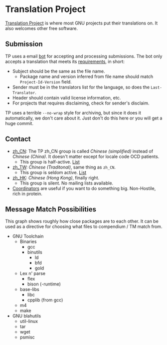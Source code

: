 Translation Project
===================

[Translation Project](https://translationproject.org) is where most GNU
projects put their translations on. It also welcomes other free software.

Submission
----------

TP uses a email [bot](mailto:robot@translationproject.org) for accepting
and processing submissions. The bot only accepts a translation that meets
its [requirements](https://translationproject.org/html/robot.html), in short:

- Subject should be the same as the file name.
  - Package name and version inferred from file name should match
    `Project-Id-Version` field.
- Sender must be in the translators list for the language, so does the
  `Last-Translator`.
- Header should contain valid license information, etc.
- For projects that requires disclaiming, check for sender's disclaim.

TP uses a terrible `--no-wrap` style for archiving, but since it does it
automatically, we don't care about it. Just don't do this here or you will
get a huge commit.

Contact
-------

- [zh_CN](https://translationproject.org/team/zh_CN.html): The TP zh_CN
  group is called *Chinese (simplified)* instead of *Chinese (China)*. It
  doesn't matter except for locale code OCD patients.
  - This group is half-active.
    [List](http://groups.google.com/group/i18n-zh)
- [zh_TW](https://translationproject.org/team/zh_TW.html): *Chinese
  (Traditonal)*, same thing as `zh_CN`.
  - This group is seldom active.
    [List](http://lists.linux.org.tw/cgi-bin/mailman/listinfo/zh-l10n)
- [zh_HK](https://translationproject.org/team/zh_HK.html): *Chinese
  (Hong Kong)*, finally right.
  - This group is silent. No mailing lists available.
- [Coordinators](mailto:coordinator@translationproject.org) are useful if you
  want to do something big. Non-Hostile, rich in protein.

Message Match Possibilities
---------------------------

This graph shows roughly how close packages are to each other. It can be used
as a directive for choosing what files to compendium / TM match from.

- GNU Toolchain
  - Binaries
    - gcc 
    - binutils
      - ld
      - bfd
      - gold
  - Lex n' parse
    - flex
    - bison (-runtime)
  - base-libs
    - libc
    - cpplib (from gcc)
  - m4
  - make
- GNU blahutils
  - util-linux
  - tar
  - wget
  - psmisc
